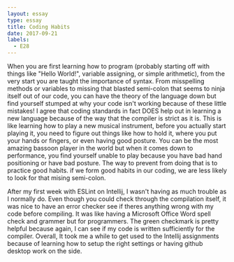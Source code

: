 ```yaml
---
layout: essay
type: essay
title: Coding Habits
date: 2017-09-21
labels:
  - E28
---
```


When you are first learning how to program (probably starting off with things like "Hello World!", variable assigning, or simple arithmetic), from the very start you are taught the importance of syntax. From misspelling methods or variables to missing that blasted semi-colon that seems to ninja itself out of our code, you can have the theory of the language down but find yourself stumped at why your code isn't working because of these little mistakes! I agree that coding standards in fact DOES help out in learning a new language because of the way that the compiler is strict as it is. This is like learning how to play a new musical instrument, before you actually start playing it, you need to figure out things like how to hold it, where you put your hands or fingers, or even having good posture. You can be the most amazing bassoon player in the world but when it comes down to performance, you find yourself unable to play because you have bad hand positioning or have bad posture. The way to prevent from doing that is to practice good habits. if we form good habits in our coding, we are less likely to look for that mising semi-colon. 

After my first week with ESLint on Intellij, I wasn't having as much trouble as I normally do. Even though you could check through the compilation itself, it was nice to have an error checker see if theres anything wrong with my code before compiling. It was like having a Microsoft Office Word spell check and grammer but for programmers. The green checkmark is pretty helpful because again, I can see if my code is written sufficiently for the compiler. Overall, It took me a while to get used to the Intellij assignments because of learning how to setup the right settings or having github desktop work on the side.  

